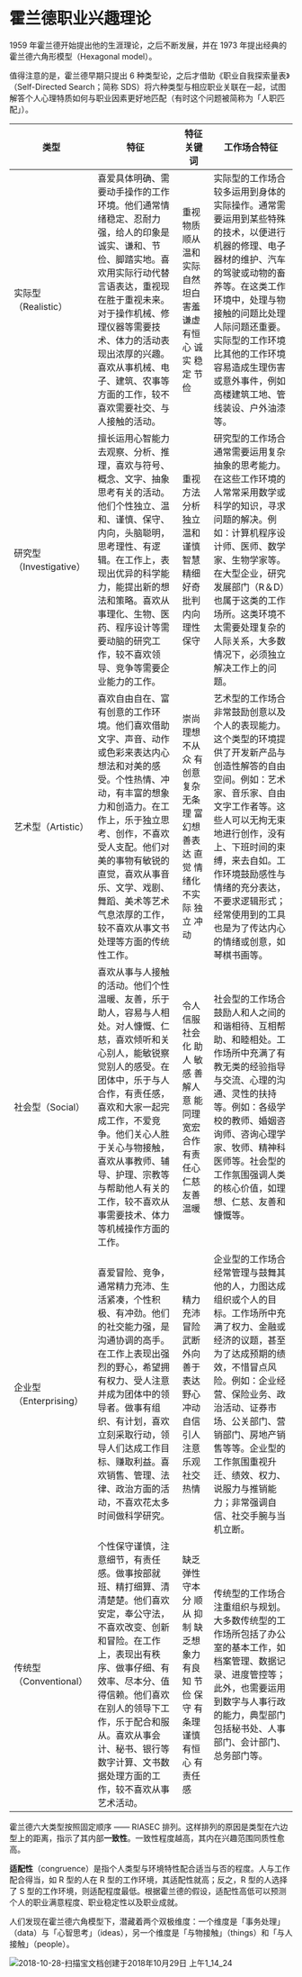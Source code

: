 # 霍兰德职业兴趣理论


1959 年霍兰德开始提出他的生涯理论，之后不断发展，并在 1973 年提出经典的霍兰德六角形模型（Hexagonal model）。

值得注意的是，霍兰德早期只提出 6 种类型论，之后才借助《职业自我探索量表》（Self-Directed Search；简称 SDS）将六种类型与相应职业关联在一起，试图解答个人心理特质如何与职业因素更好地匹配（有时这个问题被简称为「人职匹配」）。

| **类型**                | **特征**                                                                                                                                                                                                                                                                                                                             | **特征关键词**                                                                    | **工作场合特征**                                                                                                                                                                                                                                                                                                             |
| ----------------------- | ------------------------------------------------------------------------------------------------------------------------------------------------------------------------------------------------------------------------------------------------------------------------------------------------------------------------------------ | --------------------------------------------------------------------------------- | ---------------------------------------------------------------------------------------------------------------------------------------------------------------------------------------------------------------------------------------------------------------------------------------------------------------------------- |
| 实际型（Realistic）     | 喜爱具体明确、需要动手操作的工作环境。他们通常情绪稳定、忍耐力强，给人的印象是诚实、谦和、节俭、脚踏实地。喜欢用实际行动代替言语表达，重视现在胜于重视未来。对于操作机械、修理仪器等需要技术、体力的活动表现出浓厚的兴趣。喜欢从事机械、电子、建筑、农事等方面的工作，较不喜欢需要社交、与人接触的活动。                             | 重视物质 顺从 温和 实际 自然 坦白 害羞 谦虚 有恒心 诚实 稳定 节俭                 | 实际型的工作场合较多运用到身体的实际操作。通常需要运用到某些特殊的技术，以便进行机器的修理、电子器材的维护、汽车的驾驶或动物的畜养等。在这类工作环境中，处理与物接触的问题比处理人际问题还重要。实际型的工作环境比其他的工作环境容易造成生理伤害或意外事件，例如高楼建筑工地、管线装设、户外油漆等。                         |
| 研究型（Investigative） | 擅长运用心智能力去观察、分析、推理，喜欢与符号、概念、文字、抽象思考有关的活动。他们个性独立、温和、谨慎、保守、内向，头脑聪明，思考理性、有逻辑。在工作上，表现出优异的科学能力，能提出新的想法和策略。喜欢从事理化、生物、医药、程序设计等需要动脑的研究工作，较不喜欢领导、竞争等需要企业能力的工作。                             | 重视方法 分析 独立 温和 谨慎 智慧 精细 好奇 批判 内向 理性 保守                   | 研究型的工作场合通常需要运用复杂抽象的思考能力。在这些工作环境的人常常采用数学或科学的知识，寻求问题的解决。例如：计算机程序设计师、医师、数学家、生物学家等。在大型企业，研究发展部门（R＆D）也属于这类的工作场所。这类环境不太需要处理复杂的人际关系，大多数情况下，必须独立解决工作上的问题。                             |
| 艺术型（Artistic）      | 喜欢自由自在、富有创意的工作环境。他们喜欢借助文字、声音、动作或色彩来表达内心想法和对美的感受。个性热情、冲动，有丰富的想象力和创造力。在工作上，乐于独立思考、创作，不喜欢受人支配。他们对美的事物有敏锐的直觉，喜欢从事音乐、文学、戏剧、舞蹈、美术等艺术气息浓厚的工作，较不喜欢从事文书处理等方面的传统性工作。                 | 崇尚理想 不从众 有创意 复杂 无条理 富幻想 善表达 直觉 情绪化 不实际 独立 冲动     | 艺术型的工作场合非常鼓励创意以及个人的表现能力。这个类型的环境提供了开发新产品与创造性解答的自由空间。例如：艺术家、音乐家、自由文字工作者等。这些人可以无拘无束地进行创作，没有上、下班时间的束缚，来去自如。工作环境鼓励感性与情绪的充分表达，不要求逻辑形式；经常使用到的工具也是为了传达内心的情绪或创意，如琴棋书画等。 |
| 社会型（Social）        | 喜欢从事与人接触的活动。他们个性温暖、友善，乐于助人，容易与人相处。对人慷慨、仁慈，喜欢倾听和关心别人，能敏锐察觉别人的感受。在团体中，乐于与人合作，有责任感，喜欢和大家一起完成工作，不爱竞争。他们关心人胜于关心与物接触，喜欢从事教师、辅导、护理、宗教等与帮助他人有关的工作，较不喜欢从事需要技术、体力等机械操作方面的工作。 | 令人信服 社会化 助人 敏感 善解人意 能同理 宽宏 合作 有责任心 仁慈 友善 温暖       | 社会型的工作场合鼓励人和人之间的和谐相待、互相帮助、和睦相处。工作场所中充满了有教无类的经验指导与交流、心理的沟通、灵性的扶持等。例如：各级学校的教师、婚姻咨询师、咨询心理学家、牧师、精神科医师等。社会型的工作氛围强调人类的核心价值，如理想、仁慈、友善和慷慨等。                                                       |
| 企业型（Enterprising）  | 喜爱冒险、竞争，通常精力充沛、生活紧凑，个性积极、有冲劲。他们的社交能力强，是沟通协调的高手。在工作上表现出强烈的野心，希望拥有权力、受人注意并成为团体中的领导者。做事有组织、有计划，喜欢立刻采取行动，领导人们达成工作目标、赚取利益。喜欢销售、管理、法律、政治方面的活动，不喜欢花太多时间做科学研究。                         | 精力充沛 冒险 武断 外向 善于表达 野心 冲动 自信 引人注意 乐观 社交 热情           | 企业型的工作场合经常管理与鼓舞其他的人，力图达成组织或个人的目标。工作场所中充满了权力、金融或经济的议题，甚至为了达成预期的绩效，不惜冒点风险。例如：企业经营、保险业务、政治活动、证券市场、公关部门、营销部门、房地产销售等等。企业型的工作氛围重视升迁、绩效、权力、说服力与推销能力；非常强调自信、社交手腕与当机立断。 |
| 传统型（Conventional）  | 个性保守谨慎，注意细节，有责任感。做事按部就班、精打细算、清清楚楚。他们喜欢安定，奉公守法，不喜欢改变、创新和冒险。在工作上，表现出有秩序、做事仔细、有效率、尽本分、值得信赖。他们喜欢在别人的领导下工作，乐于配合和服从。喜欢从事会计、秘书、银行等数字计算、文书数据处理方面的工作，较不喜欢从事艺术活动。                       | 缺乏弹性 守本分 顺从 抑制 缺乏想象力 有良知 节俭 保守 有条理 谨慎 有恒心 有责任感 | 传统型的工作场合注重组织与规划。大多数传统型的工作场所包括了办公室的基本工作，如档案管理、数据记录、进度管控等；此外，也需要运用到数字与人事行政的能力，典型部门包括秘书处、人事部门、会计部门、总务部门等。                                                                                                                 |

霍兰德六大类型按照固定顺序 —— RIASEC 排列。这样排列的原因是类型在六边型上的距离，指示了其内部**一致性**。一致性程度越高，其内在兴趣范围同质性愈高。

**适配性**（congruence）是指个人类型与环境特性配合适当与否的程度。人与工作配合得当，如 R 型的人在 R 型的工作环境，其适配性就高；反之，R 型的人选择了 S 型的工作环境，则适配程度最低。根据霍兰德的假设，适配性高低可以预测个人的职业满意程度、职业稳定性以及职业成就。

人们发现在霍兰德六角模型下，潜藏着两个双极维度：一个维度是「事务处理」（data）与「心智思考」（ideas），另一个维度是「与物接触」（things）和「与人接触」（people）。

![2018-10-28-扫描宝文档创建于2018年10月29日 上午1_14_24](https://xieting-img.oss-cn-hangzhou.aliyuncs.com/20200331233026009.png)

